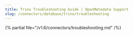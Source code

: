 ```yaml
---
title: Trino Troubleshooting Guide | OpenMetadata Support
slug: /connectors/database/trino/troubleshooting
---
```


{% partial file="/v1.6/connectors/troubleshooting.md" /%}
